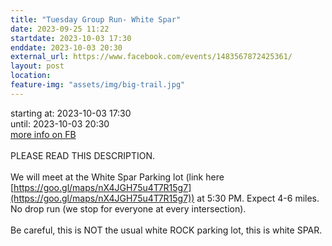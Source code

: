 ```yaml
---
title: "Tuesday Group Run- White Spar"
date: 2023-09-25 11:22
startdate: 2023-10-03 17:30
enddate: 2023-10-03 20:30
external_url: https://www.facebook.com/events/1483567872425361/
layout: post
location: 
feature-img: "assets/img/big-trail.jpg"
---
```


starting at: 2023-10-03 17:30<br>until: 2023-10-03 20:30<br><a href="https://www.facebook.com/events/1483567872425361/">more info on FB</a><br><br>PLEASE READ THIS DESCRIPTION. <br>
  <br>
  We will meet at the White Spar Parking lot (link here [https://goo.gl/maps/nX4JGH75u4T7R15g7](https://goo.gl/maps/nX4JGH75u4T7R15g7)) at 5&#58;30 PM. Expect 4-6 miles. No drop run (we stop for everyone at every intersection). <br>
  <br>
  Be careful, this is NOT the usual white ROCK parking lot, this is white SPAR. <br>
  <br>
  <br>
  <br>
  
